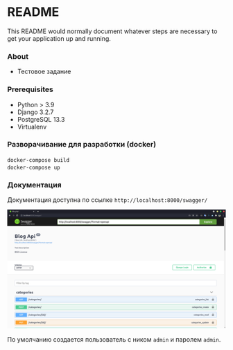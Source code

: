 # README #

This README would normally document whatever steps are necessary to get your application up and running.

### About ###
* Тестовое задание

### Prerequisites ###
* Python > 3.9
* Django 3.2.7
* PostgreSQL 13.3
* Virtualenv

### Разворачивание для разработки (docker) ###
`docker-compose build`  
`docker-compose up`

### Документация ###
Документация доступна по ссылке
`http://localhost:8000/swagger/`

![Screenshot](1.png)

По умолчанию создается пользователь с ником `admin` и паролем `admin`.
